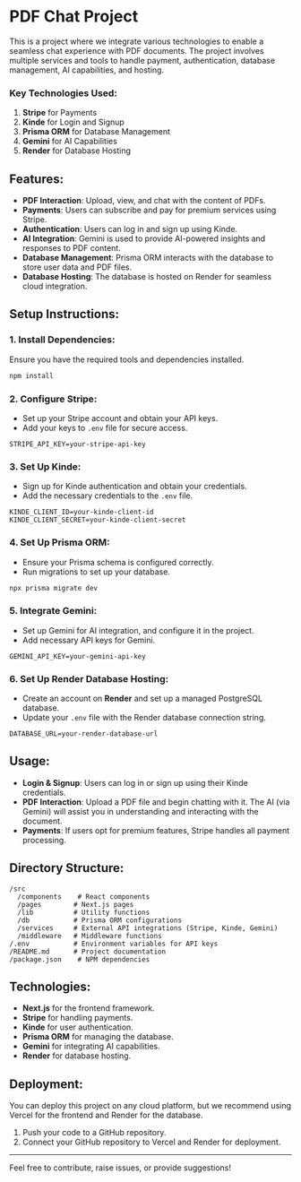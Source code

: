 # PDF Chat Project

This is a project where we integrate various technologies to enable a seamless chat experience with PDF documents. The project involves multiple services and tools to handle payment, authentication, database management, AI capabilities, and hosting.

### Key Technologies Used:
1. **Stripe** for Payments
2. **Kinde** for Login and Signup
3. **Prisma ORM** for Database Management
4. **Gemini** for AI Capabilities
5. **Render** for Database Hosting

## Features:
- **PDF Interaction**: Upload, view, and chat with the content of PDFs.
- **Payments**: Users can subscribe and pay for premium services using Stripe.
- **Authentication**: Users can log in and sign up using Kinde.
- **AI Integration**: Gemini is used to provide AI-powered insights and responses to PDF content.
- **Database Management**: Prisma ORM interacts with the database to store user data and PDF files.
- **Database Hosting**: The database is hosted on Render for seamless cloud integration.

## Setup Instructions:

### 1. **Install Dependencies**:
Ensure you have the required tools and dependencies installed.

```bash
npm install
```

### 2. **Configure Stripe**:
- Set up your Stripe account and obtain your API keys.
- Add your keys to `.env` file for secure access.

```env
STRIPE_API_KEY=your-stripe-api-key
```

### 3. **Set Up Kinde**:
- Sign up for Kinde authentication and obtain your credentials.
- Add the necessary credentials to the `.env` file.

```env
KINDE_CLIENT_ID=your-kinde-client-id
KINDE_CLIENT_SECRET=your-kinde-client-secret
```

### 4. **Set Up Prisma ORM**:
- Ensure your Prisma schema is configured correctly.
- Run migrations to set up your database.

```bash
npx prisma migrate dev
```

### 5. **Integrate Gemini**:
- Set up Gemini for AI integration, and configure it in the project.
- Add necessary API keys for Gemini.

```env
GEMINI_API_KEY=your-gemini-api-key
```

### 6. **Set Up Render Database Hosting**:
- Create an account on **Render** and set up a managed PostgreSQL database.
- Update your `.env` file with the Render database connection string.

```env
DATABASE_URL=your-render-database-url
```

## Usage:
- **Login & Signup**: Users can log in or sign up using their Kinde credentials.
- **PDF Interaction**: Upload a PDF file and begin chatting with it. The AI (via Gemini) will assist you in understanding and interacting with the document.
- **Payments**: If users opt for premium features, Stripe handles all payment processing.

## Directory Structure:
```
/src
  /components    # React components
  /pages        # Next.js pages
  /lib          # Utility functions
  /db           # Prisma ORM configurations
  /services     # External API integrations (Stripe, Kinde, Gemini)
  /middleware   # Middleware functions
/.env           # Environment variables for API keys
/README.md      # Project documentation
/package.json    # NPM dependencies
```

## Technologies:
- **Next.js** for the frontend framework.
- **Stripe** for handling payments.
- **Kinde** for user authentication.
- **Prisma ORM** for managing the database.
- **Gemini** for integrating AI capabilities.
- **Render** for database hosting.

## Deployment:
You can deploy this project on any cloud platform, but we recommend using Vercel for the frontend and Render for the database.

1. Push your code to a GitHub repository.
2. Connect your GitHub repository to Vercel and Render for deployment.


---

Feel free to contribute, raise issues, or provide suggestions!
